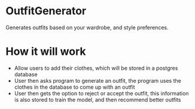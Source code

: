 # OutfitGenerator
Generates outfits based on your wardrobe, and style preferences.

# How it will work
<ul>
  <li> Allow users to add their clothes, which will be stored in a postgres database </li>
  <li> User then asks program to generate an outfit, the program uses the clothes in the database to come up with an outfit </li>
  <li> User then gets the option to reject or accept the outfit, this information is also stored to train the model, and then recommend better outfits </li>
</ul>
